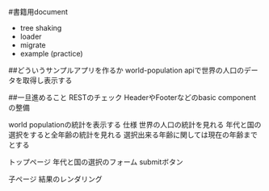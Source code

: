 #書籍用document
- tree shaking
- loader
- migrate
- example (practice)

##どういうサンプルアプリを作るか
world-population apiで世界の人口のデータを取得し表示する

##一旦進めること
RESTのチェック
HeaderやFooterなどのbasic componentの整備

world populationの統計を表示する
仕様
世界の人口の統計を見れる
年代と国の選択をすると全年齢の統計を見れる
選択出来る年齢に関しては現在の年齢までとする

トップページ
年代と国の選択のフォーム
submitボタン

子ページ
結果のレンダリング
